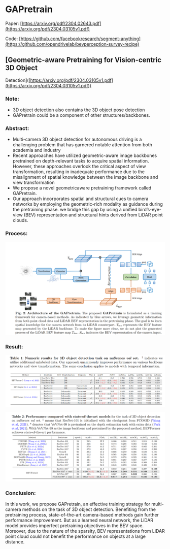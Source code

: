 # GAPretrain

Paper: [https://arxiv.org/pdf/2304.02643.pdf](https://arxiv.org/pdf/2304.03105v1.pdf)

Code: [https://github.com/facebookresearch/segment-anything](https://github.com/opendrivelab/bevperception-survey-recipe)

## [Geometric-aware Pretraining for Vision-centric 3D Object
Detection]([https://arxiv.org/pdf/2304.03105v1.pdf](https://arxiv.org/pdf/2304.03105v1.pdf))

### Note:

- 3D object detection also contains the 3D object pose detection
- GAPretrain could be a component of other structures/backbones.

### Abstract:

- Multi-camera 3D object detection for autonomous driving is a challenging problem that has garnered notable attention from both academia and industry
- Recent approaches have utilized geometric-aware image backbones pretrained on depth-relevant tasks to acquire spatial information. However, these approaches overlook the critical aspect of view transformation, resulting in inadequate performance due to the misalignment of spatial knowledge between the image backbone and view transformation
- We propose a novel geometricaware pretraining framework called GAPretrain.
- Our approach incorporates spatial and structural cues to camera networks by employing the geometric-rich modality as guidance during the pretraining phase. we bridge this gap by using a unified bird’s-eye-view (BEV) representation and structural hints derived from LiDAR point clouds.

### Process:

![Untitled](GAPretrain%20df6ca621dd3d4ae894ec829b95821741/Untitled.png)

### Result:

![Untitled](GAPretrain%20df6ca621dd3d4ae894ec829b95821741/Untitled%201.png)

![Untitled](GAPretrain%20df6ca621dd3d4ae894ec829b95821741/Untitled%202.png)

### Conclusion:

In this work, we propose GAPretrain, an effective training strategy for multi-camera methods on the task of 3D object detection. Benefiting from the pretraining process, state-of-the-art camera-based methods gain further performance improvement. But as a learned neural network, the LiDAR model provides imperfect pretraining objectives in the BEV space. Moreover, due to the nature of the sparsity, BEV representations from LiDAR point cloud could not benefit the performance on objects at a large distance.